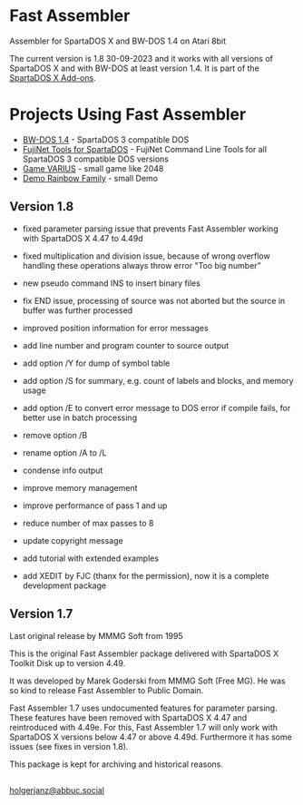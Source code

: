 # Fast Assembler

Assembler for SpartaDOS X and BW-DOS 1.4 on Atari 8bit

The current version is 1.8 30-09-2023 and it works with all versions of SpartaDOS X and with BW-DOS at least version 1.4. It is part of the [SpartaDOS X Add-ons](http://sdx.atari8.info/index.php?show=en_addons).

# Projects Using Fast Assembler

- [BW-DOS 1.4](https://github.com/HolgerJanz/BW-DOS) - SpartaDOS 3 compatible DOS
- [FujiNet Tools for SpartaDOS](https://github.com/HolgerJanz/FujiNetToolsSpartaDOS) - FujiNet Command Line Tools for all SpartaDOS 3 compatible DOS versions
- [Game VARIUS](https://github.com/HolgerJanz/VARIUS) - small game like 2048
- [Demo Rainbow Family](https://github.com/HolgerJanz/RainbowFamily) - small Demo

## Version 1.8

- fixed parameter parsing issue that prevents Fast Assembler working with SpartaDOS X 4.47 to 4.49d

- fixed multiplication and division issue, because of wrong overflow handling these operations always throw error "Too big number”

- new pseudo command INS to insert binary files

- fix END issue, processing of source was not aborted but the source in buffer was further processed

- improved position information for error messages

- add line number and program counter to source output

- add option /Y for dump of symbol table

- add option /S for summary, e.g. count of labels and blocks, and memory usage

- add option /E to convert error message to DOS error if compile fails, for better use in batch processing

- remove option /B

- rename option /A to /L

- condense info output

- improve memory management

- improve performance of pass 1 and up

- reduce number of max passes to 8

- update copyright message

- add tutorial with extended examples

- add XEDIT by FJC (thanx for the permission), now it is a complete development package

## Version 1.7
Last original release by MMMG Soft from 1995

This is the original Fast Assembler package delivered with SpartaDOS X Toolkit Disk up to version 4.49.

It was developed by Marek Goderski from MMMG Soft (Free MG). He was so kind to release Fast Assembler
to Public Domain.

Fast Assembler 1.7 uses undocumented features for parameter parsing. These features have been removed with SpartaDOS X 4.47 and reintroduced with 4.49e. For this, Fast Assembler 1.7 will only work with SpartaDOS X versions below 4.47 or above 4.49d. Furthermore it has some issues (see fixes in version 1.8).

This package is kept for archiving and historical reasons.

## 
holgerjanz@abbuc.social

